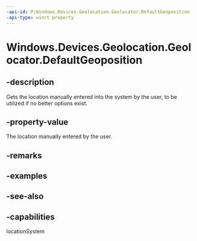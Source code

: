 ```yaml
---
-api-id: P:Windows.Devices.Geolocation.Geolocator.DefaultGeoposition
-api-type: winrt property
---
```


<!-- Property syntax
public Windows.Foundation.IReference<Windows.Devices.Geolocation.BasicGeoposition> DefaultGeoposition { get;  set; }
-->

# Windows.Devices.Geolocation.Geolocator.DefaultGeoposition

## -description
Gets the location manually entered into the system by the user, to be utilized if no better options exist.

## -property-value
The location manually entered by the user.

## -remarks

## -examples

## -see-also


## -capabilities
locationSystem
